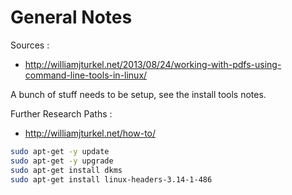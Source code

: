 # General Notes

Sources :
* http://williamjturkel.net/2013/08/24/working-with-pdfs-using-command-line-tools-in-linux/

A bunch of stuff needs to be setup, see the install tools notes.



Further Research Paths :
* http://williamjturkel.net/how-to/

```bash
sudo apt-get -y update
sudo apt-get -y upgrade
sudo apt-get install dkms
sudo apt-get install linux-headers-3.14-1-486
```

